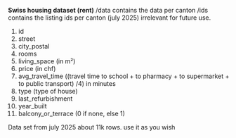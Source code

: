 **Swiss housing dataset (rent)**
/data contains the data per canton
/ids contains the listing ids per canton (july 2025) irrelevant for future use.

1. id
2. street
3. city_postal
4. rooms
5. living_space (in m²)
6. price (in chf)
7. avg_travel_time ((travel time to school + to pharmacy + to supermarket + to public transport) /4)  in minutes
8. type (type of house)
9. last_refurbishment
10. year_built
11. balcony_or_terrace (0 if none, else 1)

Data set from july 2025
about 11k rows.
use it as you wish
